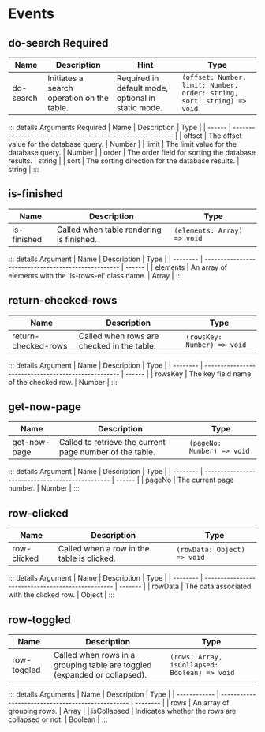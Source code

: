 # Events

## do-search <Badge type="danger">Required</Badge>

| Name      | Description                                | Hint                                               | Type                                                                   |
| --------- | ------------------------------------------ | -------------------------------------------------- | ---------------------------------------------------------------------- |
| do-search | Initiates a search operation on the table. | Required in default mode, optional in static mode. | `(offset: Number, limit: Number, order: string, sort: string) => void` |

::: details Arguments <Badge type="danger">Required</Badge>
| Name | Description | Type |
| ------ | --------------------------------------------------- | ------ |
| offset | The offset value for the database query. | Number |
| limit | The limit value for the database query. | Number |
| order | The order field for sorting the database results. | string |
| sort | The sorting direction for the database results. | string |
:::

## is-finished

| Name        | Description                              | Type                        |
| ----------- | ---------------------------------------- | --------------------------- |
| is-finished | Called when table rendering is finished. | `(elements: Array) => void` |

::: details Argument
| Name | Description | Type |
| -------- | --------------------------------------------------- | ------ |
| elements | An array of elements with the 'is-rows-el' class name. | Array |
:::

## return-checked-rows

| Name                | Description                                | Type                        |
| ------------------- | ------------------------------------------ | --------------------------- |
| return-checked-rows | Called when rows are checked in the table. | `(rowsKey: Number) => void` |

::: details Argument
| Name | Description | Type |
| -------- | --------------------------------------------------- | ------ |
| rowsKey | The key field name of the checked row. | Number |
:::

## get-now-page

| Name         | Description                                              | Type                       |
| ------------ | -------------------------------------------------------- | -------------------------- |
| get-now-page | Called to retrieve the current page number of the table. | `(pageNo: Number) => void` |

::: details Argument
| Name | Description | Type |
| -------- | ------------------------------------------------ | ------ |
| pageNo | The current page number. | Number |
:::

## row-clicked

| Name        | Description                                | Type                        |
| ----------- | ------------------------------------------ | --------------------------- |
| row-clicked | Called when a row in the table is clicked. | `(rowData: Object) => void` |

::: details Argument
| Name | Description | Type |
| -------- | ------------------------------------------------- | ------- |
| rowData | The data associated with the clicked row. | Object |
:::

## row-toggled

| Name        | Description                                                               | Type                                          |
| ----------- | ------------------------------------------------------------------------- | --------------------------------------------- |
| row-toggled | Called when rows in a grouping table are toggled (expanded or collapsed). | `(rows: Array, isCollapsed: Boolean) => void` |

::: details Arguments
| Name | Description | Type |
| ------------ | ------------------------------------------------- | -------- |
| rows | An array of grouping rows. | Array |
| isCollapsed | Indicates whether the rows are collapsed or not. | Boolean |
:::
